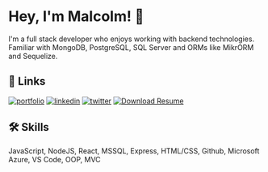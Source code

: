 
# Hey, I'm Malcolm! 👋


I'm a full stack developer who enjoys working with backend technologies. Familiar with MongoDB, PostgreSQL, SQL Server and ORMs like MikrORM and Sequelize.


## 🔗 Links
[![portfolio](https://img.shields.io/badge/my_portfolio-000?style=for-the-badge&logo=ko-fi&logoColor=white)](https://www.google.com/search?q=malcolm+little)
[![linkedin](https://img.shields.io/badge/linkedin-0A66C2?style=for-the-badge&logo=linkedin&logoColor=white)](https://www.linkedin.com/)
[![twitter](https://img.shields.io/badge/twitter-1DA1F2?style=for-the-badge&logo=twitter&logoColor=white)](https://twitter.com/)
[![Download Resume](https://img.shields.io/badge/-Download%20Resume-success?style=for-the-badge)](https://github.com/malcolmlittle/malcolmlittle/raw/main/RESUME.pdf)


## 🛠 Skills
JavaScript, NodeJS, React, MSSQL, Express, HTML/CSS, Github, Microsoft Azure, VS Code, OOP, MVC

<!--
**malcolmlittle/malcolmlittle** is a ✨ _special_ ✨ repository because its `README.md` (this file) appears on your GitHub profile.

Here are some ideas to get you started:

- 🔭 I’m currently working on ...
- 🌱 I’m currently learning ...
- 👯 I’m looking to collaborate on ...
- 🤔 I’m looking for help with ...
- 💬 Ask me about ...
- 📫 How to reach me: ...
- 😄 Pronouns: ...
- ⚡ Fun fact: ...
-->
